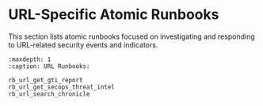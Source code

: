 # URL-Specific Atomic Runbooks

This section lists atomic runbooks focused on investigating and responding to URL-related security events and indicators.

```{toctree}
:maxdepth: 1
:caption: URL Runbooks:

rb_url_get_gti_report
rb_url_get_secops_threat_intel
rb_url_search_chronicle
